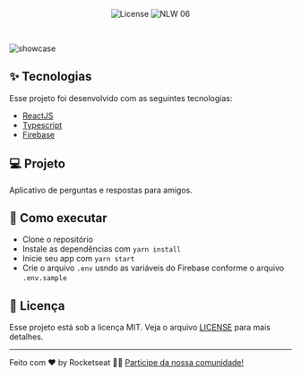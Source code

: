 <p align="center">
  <img alt="License" src="https://img.shields.io/static/v1?label=license&message=MIT&color=32B768&labelColor=000000">

 <img src="https://img.shields.io/static/v1?label=NLW&message=06&color=32B768&labelColor=000000" alt="NLW 06" />
</p>

<br>

![showcase](https://user-images.githubusercontent.com/37770361/123286754-8f7e8e80-d4e4-11eb-866d-e3d5167d39e4.png)

## ✨ Tecnologias

Esse projeto foi desenvolvido com as seguintes tecnologias:

-   [ReactJS](https://pt-br.reactjs.org/)
-   [Typescript](https://www.typescriptlang.org/)
-   [Firebase](https://firebase.google.com/)

## 💻 Projeto

Aplicativo de perguntas e respostas para amigos.

## 🚀 Como executar

-   Clone o repositório
-   Instale as dependências com `yarn install`
-   Inicie seu app com `yarn start`
-   Crie o arquivo `.env` usndo as variáveis do Firebase conforme o arquivo `.env.sample`

## 📄 Licença

Esse projeto está sob a licença MIT. Veja o arquivo [LICENSE](LICENSE.md) para mais detalhes.

---

Feito com ♥ by Rocketseat 👋🏻 [Participe da nossa comunidade!](https://discordapp.com/invite/gCRAFhc)
